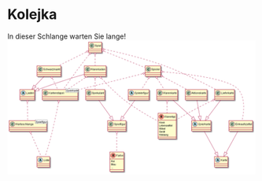 # Kolejka
In dieser Schlange warten Sie lange!
![test](https://github.com/Robintobin/Kolejka/blob/main/docs/diagrams/out/architecture_overview/architecture_overview.png?raw=true)
